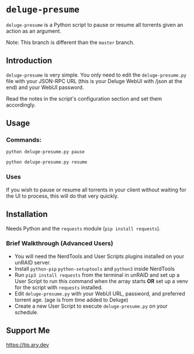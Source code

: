 # `deluge-presume`

`deluge-presume` is a Python script to pause or resume all torrents given an action as an argument.

Note: This branch is different than the `master` branch.

## Introduction

`deluge-presume` is very simple. You only need to edit the `deluge-presume.py` file with your JSON-RPC URL (this is your Deluge WebUI with /json at the end) and your WebUI password.

Read the notes in the script's configuration section and set them accordingly.

## Usage

### Commands:

  `python deluge-presume.py pause`

  `python deluge-presume.py resume`

### Uses

If you wish to pause or resume all torrents in your client without waiting for the UI to process, this will do that very quickly.

## Installation

Needs Python and the `requests` module (`pip install requests`).

### Brief Walkthrough (Advanced Users)

- You will need the NerdTools and User Scripts plugins installed on your unRAID server.
- Install `python-pip` `python-setuptools` and `python3` inside NerdTools
- Run `pip3 install requests` from the terminal in unRAID and set up a User Script to run this command when the array starts **OR** set up a venv for the script with `requests` installed.
- Edit `deluge-presume.py` with your WebUI URL, password, and preferred torrent age. (age is from time added to Deluge)
- Create a new User Script to execute `deluge-presume.py` on your schedule.

## Support Me

https://tip.ary.dev